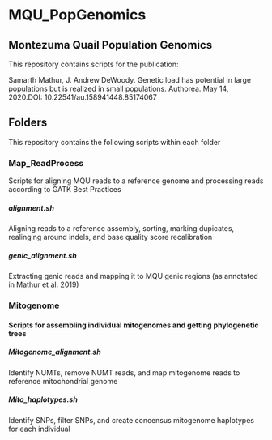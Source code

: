 # MQU_PopGenomics
## Montezuma Quail Population Genomics

This repository contains scripts for the publication:

Samarth Mathur, J. Andrew DeWoody. Genetic load has potential in large populations but is realized in small populations. 
Authorea. May 14, 2020.DOI: 10.22541/au.158941448.85174067

## Folders
This repository contains the following scripts within each folder

### Map_ReadProcess
Scripts for aligning MQU reads to a reference genome and processing reads according to GATK Best Practices

##### alignment.sh 
Aligning reads to a reference assembly, sorting, marking dupicates, realinging around indels, and base quality score recalibration

##### genic_alignment.sh 
Extracting genic reads and mapping it to MQU genic regions (as annotated in Mathur et al. 2019)

### Mitogenome
#### Scripts for assembling individual mitogenomes and getting phylogenetic trees

##### Mitogenome_alignment.sh 
Identify NUMTs, remove NUMT reads, and map mitogenome reads to reference mitochondrial genome

##### Mito_haplotypes.sh 
Identify SNPs, filter SNPs, and create concensus mitogenome haplotypes for each individual

